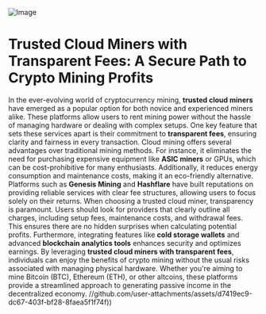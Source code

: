 
![Image](https://github.com/user-attachments/assets/d7419ec9-dc67-403f-bf28-8faea5f1f74f)
# Trusted Cloud Miners with Transparent Fees: A Secure Path to Crypto Mining Profits
In the ever-evolving world of cryptocurrency mining, **trusted cloud miners** have emerged as a popular option for both novice and experienced miners alike. These platforms allow users to rent mining power without the hassle of managing hardware or dealing with complex setups. One key feature that sets these services apart is their commitment to **transparent fees**, ensuring clarity and fairness in every transaction.
Cloud mining offers several advantages over traditional mining methods. For instance, it eliminates the need for purchasing expensive equipment like **ASIC miners** or GPUs, which can be cost-prohibitive for many enthusiasts. Additionally, it reduces energy consumption and maintenance costs, making it an eco-friendly alternative. Platforms such as **Genesis Mining** and **Hashflare** have built reputations on providing reliable services with clear fee structures, allowing users to focus solely on their returns.
When choosing a trusted cloud miner, transparency is paramount. Users should look for providers that clearly outline all charges, including setup fees, maintenance costs, and withdrawal fees. This ensures there are no hidden surprises when calculating potential profits. Furthermore, integrating features like **cold storage wallets** and advanced **blockchain analytics tools** enhances security and optimizes earnings.
By leveraging **trusted cloud miners with transparent fees**, individuals can enjoy the benefits of crypto mining without the usual risks associated with managing physical hardware. Whether you're aiming to mine Bitcoin (BTC), Ethereum (ETH), or other altcoins, these platforms provide a streamlined approach to generating passive income in the decentralized economy. 
 //github.com/user-attachments/assets/d7419ec9-dc67-403f-bf28-8faea5f1f74f))
